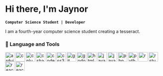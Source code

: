 # Hi there, I'm Jaynor

**`Computer Science Student | Developer`** 

I am a fourth-year computer science student creating a tesseract.

### 🧰 Language and Tools

<img align="left" alt="arduino" width="30px" src="https://cdn.jsdelivr.net/gh/devicons/devicon@latest/icons/arduino/arduino-original.svg" />
<img align="left" alt="c" width="30px" src="https://cdn.jsdelivr.net/gh/devicons/devicon@latest/icons/c/c-original.svg" />
<img align="left" alt="cplusplus" width="30px" src="https://cdn.jsdelivr.net/gh/devicons/devicon@latest/icons/cplusplus/cplusplus-original.svg" />
<img align="left" alt="csharp" width="30px" src="https://cdn.jsdelivr.net/gh/devicons/devicon@latest/icons/csharp/csharp-original.svg" />
<img align="left" alt="codeigniter" width="30px" src="https://cdn.jsdelivr.net/gh/devicons/devicon@latest/icons/codeigniter/codeigniter-plain.svg" />
<img align="left" alt="css3" width="30px" src="https://cdn.jsdelivr.net/gh/devicons/devicon@latest/icons/css3/css3-original.svg" />
<img align="left" alt="git" width="30px" src="https://cdn.jsdelivr.net/gh/devicons/devicon@latest/icons/git/git-original.svg" />        
<img align="left" alt="godot" width="30px" src="https://cdn.jsdelivr.net/gh/devicons/devicon@latest/icons/godot/godot-original.svg" />
<img align="left" alt="html5" width="30px" src="https://cdn.jsdelivr.net/gh/devicons/devicon@latest/icons/html5/html5-original.svg" />
<img align="left" alt="java" width="30px" src="https://cdn.jsdelivr.net/gh/devicons/devicon@latest/icons/java/java-original.svg" />
<img align="left" alt="javascript" width="30px" src="https://cdn.jsdelivr.net/gh/devicons/devicon@latest/icons/javascript/javascript-original.svg" />
<img align="left" alt="php" width="30px" src="https://cdn.jsdelivr.net/gh/devicons/devicon@latest/icons/php/php-original.svg" />
<img align="left" alt="python" width="30px" src="https://cdn.jsdelivr.net/gh/devicons/devicon@latest/icons/python/python-original.svg" />
<img align="left" alt="r" width="30px" src="https://cdn.jsdelivr.net/gh/devicons/devicon@latest/icons/r/r-original.svg" />
<img align="left" alt="rstudio" width="30px" src="https://cdn.jsdelivr.net/gh/devicons/devicon@latest/icons/rstudio/rstudio-original.svg" />
<img align="left" alt="react" width="30px" src="https://cdn.jsdelivr.net/gh/devicons/devicon@latest/icons/react/react-original.svg" />
<img align="left" alt="react" width="30px" src="https://cdn.jsdelivr.net/gh/devicons/devicon@latest/icons/tailwindcss/tailwindcss-original-wordmark.svg" />
          

<br/>
